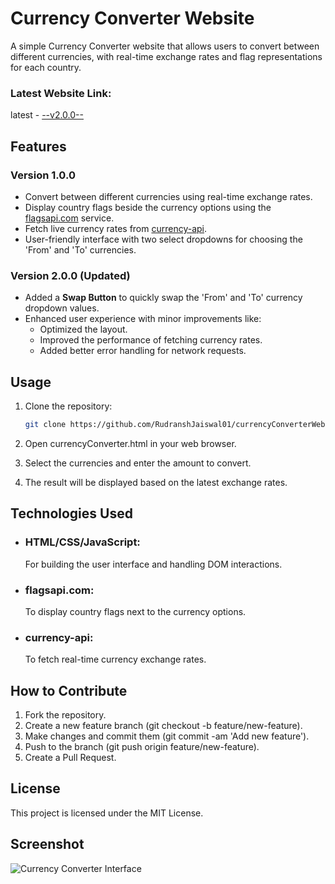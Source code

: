 # Currency Converter Website

A simple Currency Converter website that allows users to convert between different currencies, with real-time exchange rates and flag representations for each country.

### Latest Website Link:
latest - [--v2.0.0--](https://rudranshjaiswal01.github.io/currencyConverterWebsite/)

## Features

### Version 1.0.0

- Convert between different currencies using real-time exchange rates.
- Display country flags beside the currency options using the [flagsapi.com](https://flagsapi.com) service.
- Fetch live currency rates from [currency-api](https://cdn.jsdelivr.net/npm/@fawazahmed0/currency-api@latest/v1/currencies).
- User-friendly interface with two select dropdowns for choosing the 'From' and 'To' currencies.

### Version 2.0.0 (Updated)

- Added a **Swap Button** to quickly swap the 'From' and 'To' currency dropdown values.
- Enhanced user experience with minor improvements like:
  - Optimized the layout.
  - Improved the performance of fetching currency rates.
  - Added better error handling for network requests.

## Usage

1. Clone the repository:
   ```bash
   git clone https://github.com/RudranshJaiswal01/currencyConverterWebsite.git

2. Open currencyConverter.html in your web browser.

3. Select the currencies and enter the amount to convert.

4. The result will be displayed based on the latest exchange rates.

## Technologies Used
- ### HTML/CSS/JavaScript:
    For building the user interface and handling DOM interactions.
- ### flagsapi.com:
   To display country flags next to the currency options.
- ### currency-api:
    To fetch real-time currency exchange rates.
## How to Contribute

1. Fork the repository.
2. Create a new feature branch (git checkout -b feature/new-feature).
3. Make changes and commit them (git commit -am 'Add new feature').
4. Push to the branch (git push origin feature/new-feature).
5. Create a Pull Request.
   
## License
This project is licensed under the MIT License.

## Screenshot

![Currency Converter Interface](https://github.com/user-attachments/assets/a624ec22-ed2a-4881-a8a0-99b557ce282b)

